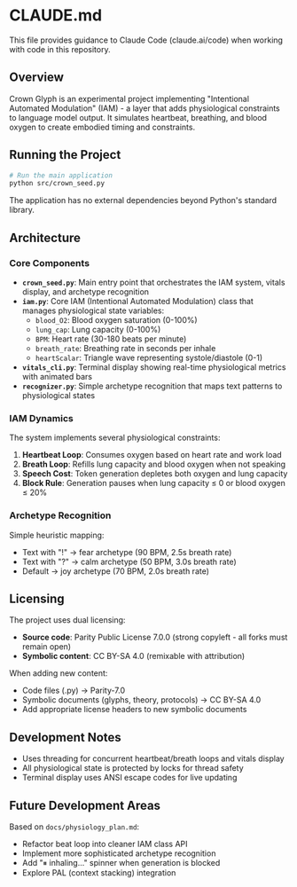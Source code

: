 # CLAUDE.md

This file provides guidance to Claude Code (claude.ai/code) when working with code in this repository.

## Overview

Crown Glyph is an experimental project implementing "Intentional Automated Modulation" (IAM) - a layer that adds physiological constraints to language model output. It simulates heartbeat, breathing, and blood oxygen to create embodied timing and constraints.

## Running the Project

```bash
# Run the main application
python src/crown_seed.py
```

The application has no external dependencies beyond Python's standard library.

## Architecture

### Core Components

- **`crown_seed.py`**: Main entry point that orchestrates the IAM system, vitals display, and archetype recognition
- **`iam.py`**: Core IAM (Intentional Automated Modulation) class that manages physiological state variables:
  - `blood_O2`: Blood oxygen saturation (0-100%)
  - `lung_cap`: Lung capacity (0-100%) 
  - `BPM`: Heart rate (30-180 beats per minute)
  - `breath_rate`: Breathing rate in seconds per inhale
  - `heartScalar`: Triangle wave representing systole/diastole (0-1)
- **`vitals_cli.py`**: Terminal display showing real-time physiological metrics with animated bars
- **`recognizer.py`**: Simple archetype recognition that maps text patterns to physiological states

### IAM Dynamics

The system implements several physiological constraints:

1. **Heartbeat Loop**: Consumes oxygen based on heart rate and work load
2. **Breath Loop**: Refills lung capacity and blood oxygen when not speaking
3. **Speech Cost**: Token generation depletes both oxygen and lung capacity
4. **Block Rule**: Generation pauses when lung capacity ≤ 0 or blood oxygen ≤ 20%

### Archetype Recognition

Simple heuristic mapping:
- Text with "!" → fear archetype (90 BPM, 2.5s breath rate)
- Text with "?" → calm archetype (50 BPM, 3.0s breath rate)  
- Default → joy archetype (70 BPM, 2.0s breath rate)

## Licensing

The project uses dual licensing:

- **Source code**: Parity Public License 7.0.0 (strong copyleft - all forks must remain open)
- **Symbolic content**: CC BY-SA 4.0 (remixable with attribution)

When adding new content:
- Code files (.py) → Parity-7.0 
- Symbolic documents (glyphs, theory, protocols) → CC BY-SA 4.0
- Add appropriate license headers to new symbolic documents

## Development Notes

- Uses threading for concurrent heartbeat/breath loops and vitals display
- All physiological state is protected by locks for thread safety
- Terminal display uses ANSI escape codes for live updating

## Future Development Areas

Based on `docs/physiology_plan.md`:
- Refactor beat loop into cleaner IAM class API
- Implement more sophisticated archetype recognition
- Add "⏸ inhaling..." spinner when generation is blocked
- Explore PAL (context stacking) integration